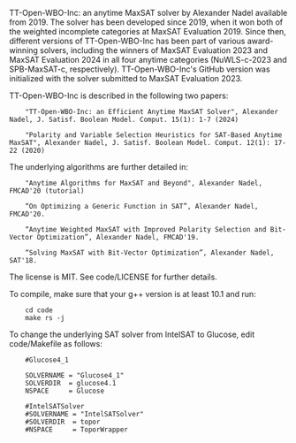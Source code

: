 TT-Open-WBO-Inc: an anytime MaxSAT solver by Alexander Nadel available from 2019. The solver has been developed since 2019, when it won both of the weighted incomplete categories at MaxSAT Evaluation 2019. Since then, different versions of TT-Open-WBO-Inc has been part of various award-winning solvers, including the winners of MaxSAT Evaluation 2023 and MaxSAT Evaluation 2024 in all four anytime categories (NuWLS-c-2023 and SPB-MaxSAT-c, respectively). TT-Open-WBO-Inc's GitHub version was initialized with the solver submitted to MaxSAT Evaluation 2023. 

TT-Open-WBO-Inc is described in the following two papers:

        "TT-Open-WBO-Inc: an Efficient Anytime MaxSAT Solver", Alexander Nadel, J. Satisf. Boolean Model. Comput. 15(1): 1-7 (2024)
        
        "Polarity and Variable Selection Heuristics for SAT-Based Anytime MaxSAT", Alexander Nadel, J. Satisf. Boolean Model. Comput. 12(1): 17-22 (2020)

The underlying algorithms are further detailed in:

        "Anytime Algorithms for MaxSAT and Beyond", Alexander Nadel, FMCAD'20 (tutorial)
  
        “On Optimizing a Generic Function in SAT”, Alexander Nadel, FMCAD'20.  
  
        “Anytime Weighted MaxSAT with Improved Polarity Selection and Bit-Vector Optimization”, Alexander Nadel, FMCAD'19.
  
        “Solving MaxSAT with Bit-Vector Optimization”, Alexander Nadel, SAT'18.

The license is MIT. See code/LICENSE for further details.

To compile, make sure that your g++ version is at least 10.1 and run:

        cd code
        make rs -j

To change the underlying SAT solver from IntelSAT to Glucose, edit code/Makefile as follows:

        #Glucose4_1
          
        SOLVERNAME = "Glucose4_1"
        SOLVERDIR  = glucose4.1
        NSPACE     = Glucose          
        
        #IntelSATSolver
        #SOLVERNAME = "IntelSATSolver"
        #SOLVERDIR  = topor
        #NSPACE     = ToporWrapper
  
